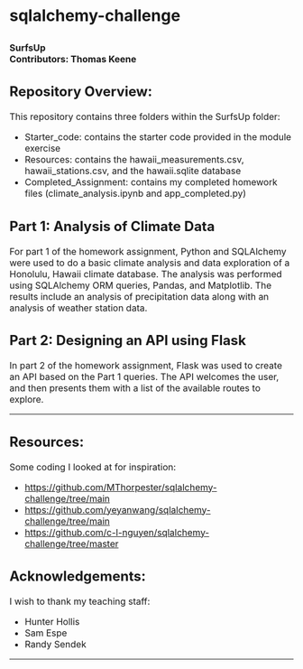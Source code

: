 # sqlalchemy-challenge
<font size="3">**SurfsUp**  
**Contributors:** Thomas Keene
---
## Repository Overview:
This repository contains three folders within the SurfsUp folder:
- Starter_code: contains the starter code provided in the module exercise
- Resources: contains the hawaii_measurements.csv, hawaii_stations.csv, and the hawaii.sqlite database
- Completed_Assignment: contains my completed homework files (climate_analysis.ipynb and app_completed.py)

## Part 1: Analysis of Climate Data
For part 1 of the homework assignment, Python and SQLAlchemy were used to do a basic climate analysis and data exploration of a Honolulu, Hawaii climate database. The analysis was performed using SQLAlchemy ORM queries, Pandas, and Matplotlib. The results include an analysis of precipitation data along with an analysis of weather station data.

## Part 2: Designing an API using Flask
In part 2 of the homework assignment, Flask was used to create an API based on the Part 1 queries. The API welcomes the user, and then presents them with a list of the available routes to explore.

---
## Resources:
Some coding I looked at for inspiration:
- https://github.com/MThorpester/sqlalchemy-challenge/tree/main
- https://github.com/yeyanwang/sqlalchemy-challenge/tree/main
- https://github.com/c-l-nguyen/sqlalchemy-challenge/tree/master

## Acknowledgements:
I wish to thank my teaching staff:
- Hunter Hollis
- Sam Espe
- Randy Sendek
---
